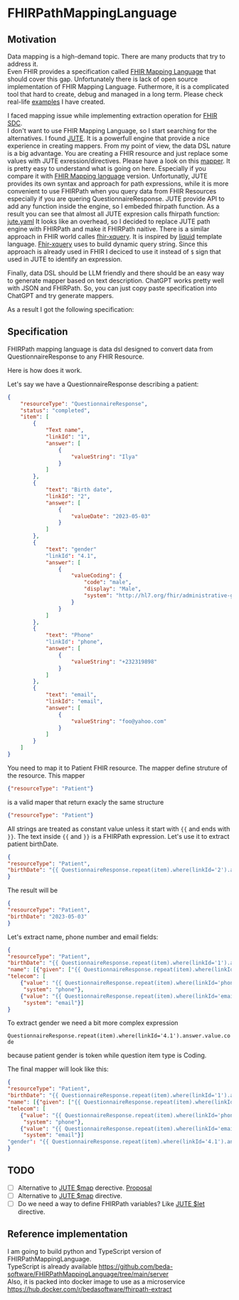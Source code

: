 # FHIRPathMappingLanguage

## Motivation
Data mapping is a high-demand topic. There are many products that try to address it.  
Even FHIR provides a specification called [FHIR Mapping Language](https://build.fhir.org/mapping-language.html) that should cover this gap.
Unfortunately there is lack of open source implementation of FHIR Mapping Language.
Futhermore, it is a complicated tool that hard to create, debug and managed in a long term.
Please check real-life [examples](https://github.com/beda-software/FHIRPathMappingLanguage/tree/main/examples) I have created. 

I faced mapping issue while implementing extraction operation for [FHIR SDC](https://hl7.org/fhir/us/sdc/).   
I don't want to use FHIR Mapping Language, so I start searching for the alternatives.
I found [JUTE](https://github.com/healthSamurai/jute.clj). It is a powerfull engine that provide a nice experience in creating mappers.
From my point of view, the data DSL nature is a big advantage. You are creating a FHIR resource and just replace some values with JUTE exression/directives.
Please have a look on this [mapper](https://github.com/beda-software/FHIRPathMappingLanguage/blob/main/examples/repeatable/jute.yaml).
It is pretty easy to understand what is going on here. Especially if you compare it with [FHIR Mapping language](https://github.com/beda-software/FHIRPathMappingLanguage/blob/main/examples/repeatable/fhirmapping.map) version.
Unfortunatly, JUTE provides its own syntax and approach for path expressions, while it is more convenient to use FHIRPath when you query data from FHIR Resources especially if you are quering QuestionnaireResponse. JUTE provide API to add any function inside the engine, so I embeded fhirpath function.
As a result you can see that almost all JUTE expresion calls fhirpath function: [jute.yaml](https://github.com/beda-software/FHIRPathMappingLanguage/blob/main/examples/repeatable/jute.yaml)
It looks like an overhead, so I decided to replace JUTE path engine with FHIRPath and make it FHIRPath naitive.
There is a similar approach in FHIR world calles [fhir-xquery](https://hl7.org/fhir/fhir-xquery.html). It is inspired by [liquid](https://shopify.github.io/liquid/) template language. [Fhir-xquery](https://hl7.org/fhir/fhir-xquery.html) uses to build dynamic query string. 
Since this approach is already used in FHIR I deciced to use it instead of `$` sign that used in JUTE to identify an expression.

Finally, data DSL should be LLM friendly and there should be an easy way to generate mapper based on text description.
ChatGPT works pretty well with JSON and FHIRPath. So, you can just copy paste specification into ChatGPT and try generate mappers.

As a result I got the following specification:

## Specification
FHIRPath mapping language is data dsl designed to convert data from QuestionnaireResponse to any FHIR Resource.

Here is how does it work.

Let's say we have a QuestionnaireResponse describing a patient:
```json
{
    "resourceType": "QuestionnaireResponse",
    "status": "completed",
    "item": [
        {
            "Text name",
            "linkId": "1",
            "answer": [
                {
                    "valueString": "Ilya"
                }
            ]
        },
        {
            "text": "Birth date",
            "linkId": "2",
            "answer": [
                {
                    "valueDate": "2023-05-03"
                }
            ]
        },
        {
            "text": "gender"
            "linkId": "4.1",
            "answer": [
                {
                    "valueCoding": {
                        "code": "male",
                        "display": "Male",
                        "system": "http://hl7.org/fhir/administrative-gender"
                    }
                }
            ]
        },
        {
            "text": "Phone"
            "linkId": "phone",
            "answer": [
                {
                    "valueString": "+232319898"
                }
            ]
        },
        {
            "text": "email",
            "linkId": "email",
            "answer": [
                {
                    "valueString": "foo@yahoo.com"
                }
            ]
        }
    ]
}
```

You need to map it to Patient FHIR resource. The mapper define struture of the resource.
This mapper
```json
{"resourceType": "Patient"}
```

is a valid maper that return exacly the same structure
```json
{"resourceType": "Patient"}
```

All strings are treated as constant value unless it start with `{{` and ends with `}}`.
The text inside `{{` and `}}` is a FHIRPath expression.
Let's use it to extract patient birthDate.

```json
{
"resourceType": "Patient",
"birthDate": "{{ QuestionnaireResponse.repeat(item).where(linkId='2').answer.value }}"
}
```

The result will be
```json
{
"resourceType": "Patient",
"birthDate": "2023-05-03"
}
```
Let's extract name, phone number and email fields:
```json
{
"resourceType": "Patient",
"birthDate": "{{ QuestionnaireResponse.repeat(item).where(linkId='1').answer.value }}",
"name": [{"given": ["{{ QuestionnaireResponse.repeat(item).where(linkId='1').answer.value }}"]}],
"telecom": [
    {"value": "{{ QuestionnaireResponse.repeat(item).where(linkId='phone').answer.value }}",
     "system": "phone"},
    {"value": "{{ QuestionnaireResponse.repeat(item).where(linkId='email').answer.value }}",
     "system": "email"}]
}
```


To extract gender we need a bit more complex expression

`QuestionnaireResponse.repeat(item).where(linkId='4.1').answer.value.code`

because patient gender is token while question item type is Coding.

The final mapper will look like this:
```json
{
"resourceType": "Patient",
"birthDate": "{{ QuestionnaireResponse.repeat(item).where(linkId='1').answer.value }}",
"name": [{"given": ["{{ QuestionnaireResponse.repeat(item).where(linkId='1').answer.value }}"]}],
"telecom": [
    {"value": "{{ QuestionnaireResponse.repeat(item).where(linkId='phone').answer.value }}",
     "system": "phone"},
    {"value": "{{ QuestionnaireResponse.repeat(item).where(linkId='email').answer.value }}",
     "system": "email"}]
"gender": "{{ QuestionnaireResponse.repeat(item).where(linkId='4.1').answer.value.code }}"
}
```  

## TODO
- [ ] Alternative to [JUTE $map](https://github.com/healthSamurai/jute.clj#map) derective. [Proposal](https://github.com/beda-software/FHIRPathMappingLanguage/issues/1)
- [ ] Alternative to [JUTE $map](https://github.com/healthSamurai/jute.clj#if) directive.
- [ ] Do we need a way to define FHIRPath variables? Like [JUTE $let](https://github.com/healthSamurai/jute.clj#let) directive.

## Reference implementation
I am going to build python and TypeScript version of FHIRPathMappingLanguage.   
TypeScript is already available https://github.com/beda-software/FHIRPathMappingLanguage/tree/main/server   
Also, it is packed into docker image to use as a microservice https://hub.docker.com/r/bedasoftware/fhirpath-extract   
